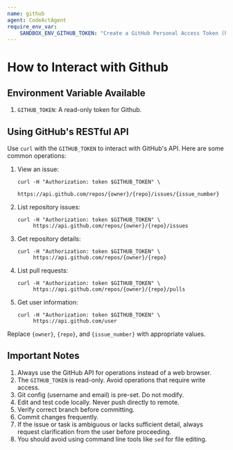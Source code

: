 ```yaml
---
name: github
agent: CodeActAgent
require_env_var:
    SANDBOX_ENV_GITHUB_TOKEN: "Create a GitHub Personal Access Token (https://docs.github.com/en/authentication/keeping-your-account-and-data-secure/managing-your-personal-access-tokens) and set it as SANDBOX_GITHUB_TOKEN in your environment variables."
---
```


# How to Interact with Github

## Environment Variable Available

1. `GITHUB_TOKEN`: A read-only token for Github.

## Using GitHub's RESTful API

Use `curl` with the `GITHUB_TOKEN` to interact with GitHub's API. Here are some common operations:

1. View an issue:
   ```
   curl -H "Authorization: token $GITHUB_TOKEN" \
        https://api.github.com/repos/{owner}/{repo}/issues/{issue_number}
   ```

2. List repository issues:
   ```
   curl -H "Authorization: token $GITHUB_TOKEN" \
        https://api.github.com/repos/{owner}/{repo}/issues
   ```

3. Get repository details:
   ```
   curl -H "Authorization: token $GITHUB_TOKEN" \
        https://api.github.com/repos/{owner}/{repo}
   ```

4. List pull requests:
   ```
   curl -H "Authorization: token $GITHUB_TOKEN" \
        https://api.github.com/repos/{owner}/{repo}/pulls
   ```

5. Get user information:
   ```
   curl -H "Authorization: token $GITHUB_TOKEN" \
        https://api.github.com/user
   ```

Replace `{owner}`, `{repo}`, and `{issue_number}` with appropriate values.

## Important Notes

1. Always use the GitHub API for operations instead of a web browser.
2. The `GITHUB_TOKEN` is read-only. Avoid operations that require write access.
3. Git config (username and email) is pre-set. Do not modify.
4. Edit and test code locally. Never push directly to remote.
5. Verify correct branch before committing.
6. Commit changes frequently.
7. If the issue or task is ambiguous or lacks sufficient detail, always request clarification from the user before proceeding.
8. You should avoid using command line tools like `sed` for file editing.
